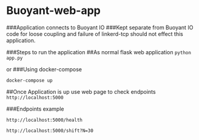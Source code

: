# Buoyant-web-app

###Application connects to Buoyant IO 
###Kept separate from Buoyant IO code for loose coupling and failure of linkerd-tcp should not effect this application.

###Steps to run the application
##As normal flask web application
``python app.py``

or 
###Using docker-compose

``docker-compose up``

##Once Application is up use web page to check endpoints
``http://localhost:5000``


###Endpoints example

``http://localhost:5000/health``


``http://localhost:5000/shift?N=30``

